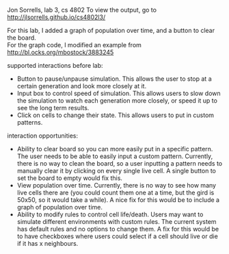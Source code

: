 Jon Sorrells, lab 3, cs 4802
To view the output, go to http://jlsorrells.github.io/cs4802l3/  

For this lab, I added a graph of population over time, and a button to clear the board.  
For the graph code, I modified an example from http://bl.ocks.org/mbostock/3883245 

supported interactions before lab:
 - Button to pause/unpause simulation.  This allows the user to stop at a certain generation and look more closely at it.  
 - Input box to control speed of simulation.  This allows users to slow down the simulation to watch each generation more closely, or speed it up to see the long term results.  
 - Click on cells to change their state.  This allows users to put in custom patterns.  

interaction opportunities:
 - Ability to clear board so you can more easily put in a specific pattern.  The user needs to be able to easily input a custom pattern.  Currently, there is no way to clean the board, so a user inputting a pattern needs to manually clear it by clicking on every single live cell.  A single button to set the board to empty would fix this.  
 - View population over time.  Currently, there is no way to see how many live cells there are (you could count them one at a time, but the gird is 50x50, so it would take a while).  A nice fix for this would be to include a graph of population over time.  
 - Ability to modify rules to control cell life/death.  Users may want to simulate different environments with custom rules.  The current system has default rules and no options to change them.  A fix for this would be to have checkboxes where users could select if a cell should live or die if it has x neighbours.  
 
 